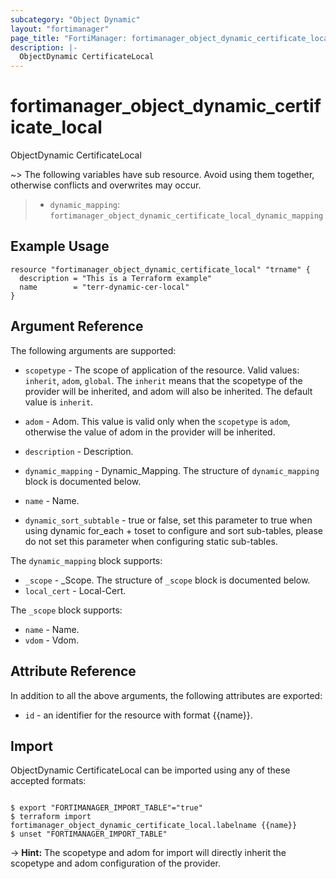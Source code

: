 ```yaml
---
subcategory: "Object Dynamic"
layout: "fortimanager"
page_title: "FortiManager: fortimanager_object_dynamic_certificate_local"
description: |-
  ObjectDynamic CertificateLocal
---
```


# fortimanager_object_dynamic_certificate_local
ObjectDynamic CertificateLocal

~> The following variables have sub resource. Avoid using them together, otherwise conflicts and overwrites may occur.
>- `dynamic_mapping`: `fortimanager_object_dynamic_certificate_local_dynamic_mapping`



## Example Usage

```hcl
resource "fortimanager_object_dynamic_certificate_local" "trname" {
  description = "This is a Terraform example"
  name        = "terr-dynamic-cer-local"
}
```

## Argument Reference


The following arguments are supported:

* `scopetype` - The scope of application of the resource. Valid values: `inherit`, `adom`, `global`. The `inherit` means that the scopetype of the provider will be inherited, and adom will also be inherited. The default value is `inherit`.
* `adom` - Adom. This value is valid only when the `scopetype` is `adom`, otherwise the value of adom in the provider will be inherited.

* `description` - Description.
* `dynamic_mapping` - Dynamic_Mapping. The structure of `dynamic_mapping` block is documented below.
* `name` - Name.
* `dynamic_sort_subtable` - true or false, set this parameter to true when using dynamic for_each + toset to configure and sort sub-tables, please do not set this parameter when configuring static sub-tables.

The `dynamic_mapping` block supports:

* `_scope` - _Scope. The structure of `_scope` block is documented below.
* `local_cert` - Local-Cert.

The `_scope` block supports:

* `name` - Name.
* `vdom` - Vdom.


## Attribute Reference

In addition to all the above arguments, the following attributes are exported:
* `id` - an identifier for the resource with format {{name}}.

## Import

ObjectDynamic CertificateLocal can be imported using any of these accepted formats:
```

$ export "FORTIMANAGER_IMPORT_TABLE"="true"
$ terraform import fortimanager_object_dynamic_certificate_local.labelname {{name}}
$ unset "FORTIMANAGER_IMPORT_TABLE"
```
-> **Hint:** The scopetype and adom for import will directly inherit the scopetype and adom configuration of the provider.
